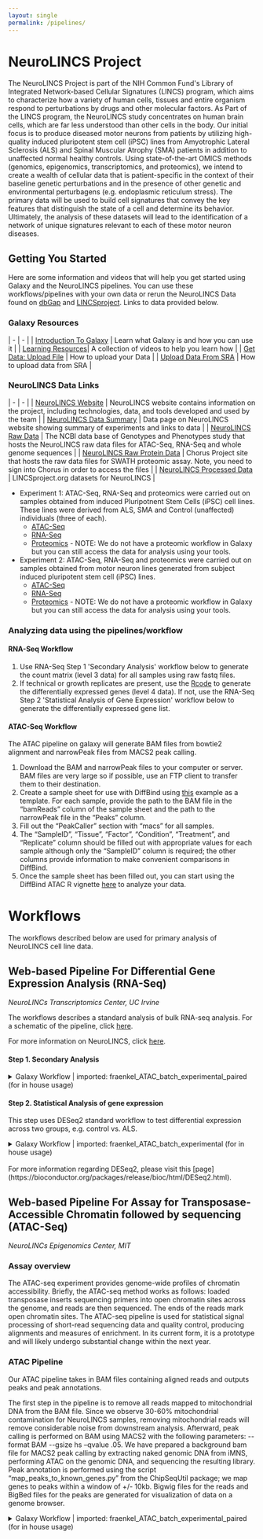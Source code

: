```yaml
---
layout: single
permalink: /pipelines/
---
```


# NeuroLINCS Project  

The NeuroLINCS Project is part of the NIH Common Fund's Library of Integrated Network-based Cellular Signatures (LINCS) program, which aims to characterize how a variety of human cells, tissues and entire organism respond to perturbations by drugs and other molecular factors.
As Part of the LINCS program, the NeuroLINCS study concentrates on human brain cells, which are far less understood than other cells in the body. Our initial focus is to produce diseased motor neurons from patients by utilizing high-quality induced pluripotent stem cell (iPSC) lines from Amyotrophic Lateral Sclerosis (ALS) and Spinal Muscular Atrophy (SMA) patients in addition to unaffected normal healthy controls. Using state-of-the-art OMICS methods (genomics, epigenomics, transcriptomics, and proteomics), we intend to create a wealth of cellular data that is patient-specific in the context of their baseline genetic perturbations and in the presence of other genetic and environmental perturbagens (e.g. endoplasmic reticulum stress). The primary data will be used to build cell signatures that convey the key features that distinguish the state of a cell and determine its behavior. Ultimately, the analysis of these datasets will lead to the identification of a network of unique signatures relevant to each of these motor neuron diseases. 

## Getting You Started

Here are some information and videos that will help you get started using Galaxy and the NeuroLINCS pipelines. You can use these workflows/pipelines with your own data or rerun the NeuroLINCS Data found on [dbGap](https://www.ncbi.nlm.nih.gov/gap/) and [LINCSproject](http://www.lincsproject.org). Links to data provided below.

### Galaxy Resources

| - | - | 
| [Introduction To Galaxy](https://vimeo.com/131811884) | Learn what Galaxy is and how you can use it | 
| [Learning Resources](https://vimeo.com/channels/usegalaxy/75940376)| A collection of videos to help you learn how |
| [Get Data: Upload File](https://vimeo.com/75938324) | How to upload your Data | 
| [Upload Data From SRA](https://galaxyproject.org/tutorials/upload/) | How to upload data from SRA | 

### NeuroLINCS Data Links

| - | - | 
| [NeuroLINCS Website](http://neurolincs.org/) | NeuroLINCS website contains information on the project, including technologies, data, and tools developed and used by the team | 
| [NeuroLINCS Data Summary](http://neurolincs.org/data/) | Data page on NeuroLINCS website showing summary of experiments and links to data | 
| [NeuroLINCS Raw Data](https://www.ncbi.nlm.nih.gov/projects/gap/cgi-bin/study.cgi?study_id=phs001231.v2.p1) | The NCBI data base of Genotypes and Phenotypes study that hosts the NeuroLINCS raw data files for ATAC-Seq, RNA-Seq and whole genome sequences | 
| [NeuroLINCS Raw Protein Data](https://chorusproject.org/pages/authentication.html#/login) | Chorus Project site that hosts the raw data files for SWATH proteomic assay. Note, you need to sign into Chorus in order to access the files | 
| [NeuroLINCS Processed Data](http://www.lincsproject.org/) | LINCSproject.org datasets for NeuroLINCS |    

* Experiment 1:   ATAC-Seq, RNA-Seq and proteomics were carried out on samples obtained from induced Pluripotnent Stem Cells (iPSC) cell lines. These lines were derived from ALS, SMA and Control (unaffected) individuals (three of each). 
    * [ATAC-Seq](http://lincsportal.ccs.miami.edu/datasets-beta/#/view/LDS-1354) 
    * [RNA-Seq](http://lincsportal.ccs.miami.edu/datasets-beta/#/view/LDS-1356)
    * [Proteomics](http://lincsportal.ccs.miami.edu/datasets-beta/#/view/LDS-1423) - NOTE: We do not have a proteomic workflow in Galaxy but you can still access the data for analysis using your tools.
* Experiment 2:   ATAC-Seq, RNA-Seq and proteomics were carried out on samples obtained from motor neuron lines generated from subject induced pluripotent stem cell (iPSC) lines. 
    * [ATAC-Seq](http://lincsportal.ccs.miami.edu/datasets-beta/#/view/LDS-1400) 
    * [RNA-Seq](http://lincsportal.ccs.miami.edu/datasets-beta/#/view/LDS-1398)
    * [Proteomics](http://lincsportal.ccs.miami.edu/datasets-beta/#/view/LDS-1423) - NOTE: We do not have a proteomic workflow in Galaxy but you can still access the data for analysis using your tools.

### Analyzing data using the pipelines/workflow

#### RNA-Seq Workflow 

1. Use RNA-Seq Step 1 'Secondary Analysis' workflow below to generate the count matrix (level 3 data) for all samples using raw fastq files.
2. If technical or growth replicates are present, use the [Rcode](https://github.com/NeuroLINCS/Rscripts) to generate the differentially expressed genes (level 4 data). If not, use the RNA-Seq Step 2 'Statistical Analysis of Gene Expression' workflow below to generate the differentially expressed gene list. 

#### ATAC-Seq Workflow

The ATAC pipeline on galaxy will generate BAM files from bowtie2 alignment and narrowPeak files from MACS2 peak calling.

1. Download the BAM and narrowPeak files to your computer or server. BAM files are very large so if possible, use an FTP client to transfer them to their destination.
2. Create a sample sheet for use with DiffBind using [this](https://github.com/NeuroLINCS/Rscripts/blob/master/sample_sheet_diffbind_example.csv) example as a template. For each sample, provide the path to the BAM file in the “bamReads” column of the sample sheet and the path to the narrowPeak file in the “Peaks” column.
3. Fill out the “PeakCaller” section with “macs” for all samples.
4. The “SampleID”, “Tissue”, “Factor”, “Condition”, “Treatment”, and “Replicate” column should be filled out with appropriate values for each sample although only the “SampleID” column is required; the other columns provide information to make convenient comparisons in DiffBind.
5. Once the sample sheet has been filled out, you can start using the DiffBind ATAC R vignette [here](https://github.com/NeuroLINCS/Rscripts) to analyze your data.

# Workflows

The workflows described below are used for primary analysis of NeuroLINCS cell line data.

## Web-based Pipeline For Differential Gene Expression Analysis (RNA-Seq)
*NeuroLINCs Transcriptomics Center, UC Irvine*

The workflows describes a standard analysis of bulk RNA-seq analysis. For a schematic of the pipeline, click [here](http://neurolincs.org/pdf/LINCS-RNAseq-Data-Pipeline.pdf). 

For more information on NeuroLINCS, click [here](http://neurolincs.org/). 

#### Step 1. Secondary Analysis

<details>
<summary>Galaxy Workflow | imported: fraenkel_ATAC_batch_experimental_paired (for in house usage)</summary>
<br>
<h2>Step 1: Input dataset collection</h2>
<b>input</b>
<br>
<i>select at runtime</i>
<br> 
<h2>Step 2: Input dataset</h2>
<b>encode blacklist regions</b>
<br>
<i>select at runtime</i>
<br> 
<h2>Step 3: Trimmomatic</h2>
<b>Single-end or paired-end reads?</b>
<br>
Paired-end (as collection)
<br>
<b>Select FASTQ dataset collection with R1/R2 pair</b>
<br>
Output dataset 'output' from step 1
<br>
<b>Perform initial ILLUMINACLIP step?</b>
<br>
False
<br>
<b>Trimmomatic Operations</b> 
<br>
<b>Trimmomatic Operation 1</b>
<b>&emsp;Select Trimmomatic operation to perform</b>
<br> 
&emsp;Cut bases off the start of a read, if below a threshold quality (LEADING)
<br> 
<b>&emsp;Minimum quality required to keep a base</b>
<br> 
&emsp;15
<br> 
<b>&emsp;Trimmomatic Operation 2</b>
<br> 
<b>&emsp;Select Trimmomatic operation to perform</b>
<br> 
&emsp;Cut bases off the end of a read, if below a threshold quality (TRAILING)
<br> 
<b>&emsp;Minimum quality required to keep a base</b>
<br> 
&emsp;15
<br>
<br>
<h2>Step 4: FastQC</h2>
<b>Short read data from your current history</b>
<br>
Output dataset 'fastq_out_paired' from step 3
<br>
<b>Contaminant list</b>
<br>
<i>select at runtime</i>
<br>
<b>Submodule and Limit specifing file</b>
<br>
<i>select at runtime</i>
<br>
<br>
<h2>Step 5: Bowtie2</h2>
<b>Is this single or paired library</b>
<br>
Paired-end Dataset Collection
<br>
<b>FASTQ Paired Dataset</b>
<br>
Output dataset 'fastq_out_paired' from step 3
<br>
<b>Write unaligned reads (in fastq format) to separate file(s)</b>
<br>
False
<br>
<b>Write aligned reads (in fastq format) to separate file(s)</b>
<br>
False
<br>
<b>Do you want to set paired-end options?</b>
<br>
No
<br>
<b>Will you select a reference genome from your history or use a built-in index?</b>
<br>
Use a built-in genome index
<br>
<b>Select reference genome</b>
<br>
hg19
<br>
<b>Set read groups information?</b>
<br>
Do not set
<br>
<b>Select analysis mode</b>
<br>
1: Default setting only
<br>
<b>Do you want to use presets?</b>
<br>
No, just use defaults
<br>
<b>Save the bowtie2 mapping statistics to the history</b>
<br>
True
<br>
<br>
<h2>Step 6: BAM filter</h2>
<b>Select BAM dataset</b>
<br>
Output dataset 'output' from step 5
<br>
<b>Remove reads that are smaller than</b>
<br>
Not available.
<br>
<b>Remove reads that are larger than</b>
<br>
Not available.
<br>
<b>Keep only mapped reads</b>
<br>
True
<br>
<b>Keep only unmapped reads</b>
<br>
False
<br>
<b>Keep only properly paired reads</b>
<br>
True
<br>
<b>Discard properly paired reads</b>
<br>
False
<br>
<b>Remove reads that match the mask</b>
<br>
Empty.
<br>
<b>Remove reads that have the same sequence</b>
<br>
-1
<br>
<b>Remove reads that start at the same position</b>
<br>
False
<br>
<b>Remove reads with that many mismatches</b>
<br>
Not available.
<br>
<b>Remove secondary alignment reads</b>
<br>
True
<br>
<b>Remove reads that do not pass the quality control</b>
<br>
False
<br>
<b>Remove reads that are marked as PCR dupicates</b>
<br>
False
<br>
<b>Remove reads that are in any of the regions</b>
<br>
<i>select at runtime</i>
<br>
<b>Remove reads that are NOT any of the regions</b>
<br>
<i>select at runtime</i>
<br>
<b>Strand information from BED file is ignored</b>
<br>
False
<br>
<b>Exclude reads NOT mapped to a reference</b>
<br>
Empty.
<br>
<b>Exclude reads mapped to a particular reference</b>
<br>
chrM
<br>
<b>Filter by maximum mismatch ratio</b>
<br>
Not available.
<br>
<br>
<h2>Step 7: Sort</h2>
<b>BAM File</b>
<br>
Output dataset 'outfile' from step 6
<br>
<b>Sort by</b>
<br>
Chromosomal coordinates
<br>
<br>
<h2>Step 8: MarkDuplicates</h2>
<b>Select SAM/BAM dataset or dataset collection</b>
<br> 
Output dataset 'output1' from step 7
<br> 
<b>Comments</b> 
<br> 
<b>If true do not write duplicates to the output file instead of writing them with appropriate flags set</b>
<br>
True
<br>
<b>Assume the input file is already sorted</b> 
<br>
True
<br>
<b>The scoring strategy for choosing the non-duplicate among candidates</b>
<br>
SUM_OF_BASE_QUALITIES
<br> 
<b>Regular expression that can be used in unusual situations to parse non-standard read names in the incoming SAM/BAM dataset</b> 
<br>
[a-zA-Z0-9]+:[0-9]:([0-9]+):([0-9]+):([0-9]+).*.
<br> 
<b>The maximum offset between two duplicte clusters in order to consider them optical duplicates</b>
<br>
100
<br> 
<b>Barcode Tag</b> 
<br> 
Empty.
<br>
<b>Select validation stringency</b> 
<br> 
Lenient
<br> 
<br> 
<h2>Step 9: bamCoverage</h2> 
<b>BAM/CRAM file</b> 
<br> 
Output dataset 'outFile' from step 8
<br> 
<b>Bin size in bases</b> 
<br> 
50 
<br> 
<b>Scaling/Normalization method</b> 
<br> 
Normalize to reads per kilobase per million (RPKM)
<br> 
<b>Coverage file format</b> 
<br> 
bigwig
<br> 
<b>Region of the genome to limit the operation to</b> 
<br> 
Empty.
<br> 
<b>Show advanced options</b> 
<br> 
no
<br> 
<br> 
<h2>Step 10: MACS2 callpeak</h2> 
<b>Are you pooling Treatment Files?</b> 
<br> 
No
<br> 
<b>ChIP-Seq Treatment File</b> 
<br> 
<i>select at runtime</i> 
<br> 
<b>Do you have a Control File?</b> 
<br> 
No
<br> 
<b>Format of Input Files</b> 
<br> 
BAM 
<br> 
<b>Effective genome size</b> 
<br> 
H. sapiens (2.7e9)
<br> 
<b>Build Model</b> 
<br> 
Build the shifting model
<br> 
<b>Set lower mfold bound</b> 
<br> 
5
<br> 
<b>Set upper mfold bound</b> 
<br> 
50
<br> 
<b>Band width for picking regions to compute fragment size</b> 
<br> 
300
<br> 
<b>Peak detection based on</b> 
<br> 
q-value
<br> 
<b>Minimum FDR (q-value) cutoff for peak detection</b> 
<br> 
0.05
<br> 
<b>Additional Outputs</b> 
<br> 
Peaks as tabular file (compatible wih MultiQC)
<br> 
<b>Advanced Options:</b>
<br>
<b>&emsp;When set, scale the small sample up to the bigger sample</b>
<br>
&emsp;False
<br>
<b>&emsp;Use fixed background lambda as local lambda for every peak region</b>
<br>
&emsp;False
<br>
<b>&emsp;Save signal per million reads for fragment pileup profiles</b> 
<br>
&emsp;False
<br>
<b>&emsp;When set, use a custom scaling ratio of ChIP/control (e.g. calculated using NCIS) for linear scaling</b>
<br>
&emsp;1.0
<br>
<b>&emsp;The small nearby region in basepairs to calculate dynamic lambda</b>
<br>
&emsp;1000
<br>
<b>&emsp;The large nearby region in basepairs to calculate dynamic lambda</b>
<br>
&emsp;10000
<br>
<b>&emsp;Composite broad regions</b>
<br>
&emsp;No broad regions
<br>
<b>&emsp;Use a more sophisticated signal processing approach to find subpeak summits in each enriched peak region</b>
<br>
&emsp;False
<br>
<b>&emsp;How many duplicate tags at the exact same location are allowed?</b>
<br>
&emsp;1
<br>
<br>
<h2>Step 11: multiBigwigSummary</h2>
<b>Sample order matters</b>
<br>
No
<br>
<b>Bigwig files</b>
<br>
Output dataset 'outFileName' from step 9
<br>
<b>Choose computation mode</b>
<br>
Bins
<br>
<b>Bin size in bp</b>
<br>
10000
<br>
<b>Distance between bins</b>
<br>
0
<br>
<b>Region of the genome to limit the operation to</b>
<br>
Empty.
<br>
<b>Save raw counts (scores) to file</b>
<br>
True
<br>
<b>Show advanced options</b>
<br>
no
<br>
<br>
<h2>Step 12: Intersect intervals</h2>
<b>File A to intersect with B</b>
<br>
Output dataset 'output_narrowpeaks' from step 10
<br>
<b>Combined or separate output files</b>
<br>
One output file per 'input B' file
<br>
<b>File(s) B to intersect with A</b>
<br>
<i>select at runtime</i>
<br>
<b>Calculation based on strandedness?</b>
<br>
Overlaps on either strand
<br>
<b>What should be written to the output file?</b>
<br>
Write the original entry in A for each overlap (-wa)
<br>
<b>Treat split/spliced BAM or BED12 entries as distinct BED intervals when computing coverage.</b>
<br>
False
<br>
<b>Minimum overlap required as a fraction of the BAM alignment</b>
<br>
Empty.
<br>
<b>Require that the fraction of overlap be reciprocal for A and B</b>
<br>
False
<br>
<b>Report only those alignments that **do not** overlap with file(s) B</b>
<br>
True
<br>
<b>Write the original A entry _once_ if _any_ overlaps found in B.</b>
<br>
False
<br>
<b>For each entry in A, report the number of overlaps with B.</b>
<br>
False
<br>
<b>Print the header from the A file prior to results</b>
<br>
False
<br>
<br>
<h2>Step 13: plotPCA</h2> 
<b>Matrix file from the multiBamSummary or multiBigwigSummary tools</b>
<br> 
Output dataset 'outFile' from step 11
<br> 
<b>Image file format</b> 
<br> 
pdf
<br> 
<b>Title of the plot</b> 
<br> 
Empty. 
<br> 
<b>Save the matrix of PCA and eigenvalues underlying the plot.</b> 
<br> 
False 
<br> 
<b>Show advanced options</b> 
<br> 
no
<br> 
<h2>Step 14: plotCorrelation</h2> 
<b>Matrix file from the multiBamSummary tool</b> 
<br> 
Output dataset 'outFile' from step 11
<br> 
<b>Correlation method</b> 
<br> 
Spearman 
<br> 
<b>Plotting type</b> 
<br> 
Heatmap
<br> 
<b>Minimum value for the heatmap intensities</b> 
<br> 
Empty. 
<br> 
<b>Maximum value for the heatmap intensities</b> 
<br> 
Empty. 
<br> 
<b>Color map to use for the heatmap</b> 
<br> 
RdYlBu
<br> 
<b>Title of the plot</b> 
<br> 
Empty. 
<br> 
<b>Plot the correlation value</b> 
<br> 
True
<br> 
<b>Plot height</b> 
<br> 
9.5 
<br> 
<b>Plot width</b> 
<br> 
11.0 
<br> 
<b>Skip zeroes</b> 
<br> 
False 
<br> 
<b>Image file format</b> 
<br> 
pdf
<br> 
<b>Remove regions with very large counts</b> 
<br> 
True
<br> 
<b>Save the matrix of values underlying the heatmap</b> 
<br> 
False 
<br> 
<br> 
<h2>Step 15: BED-to-bigBed</h2> 
<b>Convert</b> 
<br> 
Output dataset 'output' from step 12
<br> 
<b>Converter settings to use</b> 
<br> 
Full parameter list
<br> 
<b>Items to bundle in r-tree</b> 
<br> 
256
<br> 
<b>Data points bundled at lowest level</b> 
<br> 
512
<br> 
<b>Do not use compression</b> 
<br> 
False 
<br> 
<br> 
<h2>Step 16: computeMatrix</h2> 
<b>Select regions</b> 
<br>
<b>&emsp;Select regions 1</b> 
<br>
<b>&emsp;Regions to plot</b> 
<br>
&emsp;Output dataset 'output' from step 12
<br> 
<b>Sample order matters</b> 
<br> 
Yes 
<br> 
<b>Score files</b> 
<br>
<b>&emsp;Score files 1</b> 
<br>
<b>&emsp;Score file</b> 
<br>
&emsp;Output dataset 'outFileName' from step 9
<br> 
<b>computeMatrix has two main output options</b> 
<br> 
reference-point
<br> 
<b>The reference point for the plotting</b> 
<br> 
center of region
<br> 
<b>Discard any values after the region end</b> 
<br> 
False 
<br>
<b>Distance upstream of the start site of the regions defined in the region file</b> 
<br> 
1000 
<br> 
<b>Distance downstream of the end site of the given regions</b> 
<br> 
1000 
<br> 
<b>Show advanced output settings</b> 
<br> 
no 
<br> 
<b>Show advanced options</b> 
<br> 
yes
<br> 
<b>Length, in bases, of non-overlapping bins used for averaging the score over the regions length</b> 
<br> 
50 
<br> 
<b>Sort regions</b> 
<br> 
maintain the same ordering as the input files
<br> 
<b>Method used for sorting</b> 
<br> 
mean 
<br> 
<b>Define the type of statistic that should be displayed.</b> 
<br> 
mean 
<br> 
<b>Convert missing values to 0?</b> 
<br> 
False 
<br> 
<b>Skip zeros</b> 
<br> 
False 
<br> 
<b>Minimum threshold</b> 
<br> 
Not available.
<br> 
<b>Maximum threshold</b> 
<br> 
Not available.
<br> 
<b>Scaling factor</b> 
<br> 
Not available.
<br> 
<b>Labels for the samples (each bigwig)</b> 
<br> 
Empty. 
<br> 
<b>Use a metagene model</b> 
<br> 
False 
<br> 
<b>trascript designator</b> 
<br> 
transcript
<br> 
<b>exon designator</b> 
<br> 
exon
<br> 
<b>transcriptID key designator</b> 
<br> 
transcript_id
<br> 
<b>Blacklisted regions in BED/GTF format</b> 
<br> 
<i>select at runtime</i> 
<br> 
<br> 
<h2>Step 17: plotHeatmap</h2> 
<b>Matrix file from the computeMatrix tool</b> 
<br> 
Output dataset 'outFileName' from step 16
<br> 
<b>Show advanced output settings</b> 
<br> 
no 
<br> 
<b>Show advanced options</b> 
<br> 
no 
</details>

#### Step 2. Statistical Analysis of gene expression

This step uses DESeq2 standard workflow to test differential expression across two groups, e.g. control vs. ALS.

<details>
<summary>Galaxy Workflow | imported: fraenkel_ATAC_batch_experimental (for in house usage)</summary>
<br>
<h2>Step 1: Input dataset collection</h2>
<b>Input FASTQs</b>
<br> 
<i>select at runtime</i>
<br>
<br>
<h2>Step 2: Input dataset</h2>
<b>Naked DNA File</b>
<br> 
<i>select at runtime</i> 
<br>
<br> 
<h2>Step 3: Input dataset</h2> 
<b>encode blacklist regions</b>
<br>
<i>select at runtime</i>
<br>
<br> 
<h2>Step 4: Trimmomatic</h2>
<b>Single-end or paired-end reads?</b>
<br>
Single-end
<br>
<b>Input FASTQ file</b>
<br>
Output dataset 'output' from step 1
<br>
<b>Perform initial ILLUMINACLIP step?</b> 
<br>
False
<br>
<b>Trimmomatic Operations</b>
<br>
<b>&emsp;Trimmomatic Operation 1</b>
<br>
<b>&emsp;Select Trimmomatic operation to perform</b>
<br>
&emsp;Cut bases off the start of a read, if below a threshold quality (LEADING)
<br>
<b>&emsp;Minimum quality required to keep a base</b>
<br>
&emsp;15
<br>
<b>&emsp;Trimmomatic Operation 2</b>
<br>
<b>&emsp;Select Trimmomatic operation to perform</b>
<br>
&emsp;Cut bases off the end of a read, if below a threshold quality (TRAILING)
<br>
&emsp;<b>Minimum quality required to keep a base</b>
<br>
&emsp;15
<br>
<br>
<h2>Step 5: Bowtie2</h2> 
<b>Is this single or paired library</b> 
<br> 
Single-end 
<br> 
<b>FASTA/Q file</b> 
<br> 
Output dataset 'fastq_out' from step 4
<br> 
<b>Write unaligned reads (in fastq format) to separate file(s)</b> 
<br> 
False 
<br> 
<b>Write aligned reads (in fastq format) to separate file(s)</b> 
<br> 
False 
<br> 
<b>Will you select a reference genome from your history or use a built-in index?</b> 
<br> 
Use a built-in genome index
<br> 
<b>Select reference genome</b> 
<br> 
hg19
<br> 
<b>Set read groups information?</b> 
<br> 
Do not set 
<br> 
<b>Select analysis mode</b> 
<br> 
1: Default setting only
<br> 
<b>Do you want to use presets?</b> 
<br> 
No, just use defaults
<br> 
<b>Save the bowtie2 mapping statistics to the history</b> 
<br> 
True 
<br> 
<br> 
<h2>Step 6: BAM filter</h2> 
<b>Select BAM dataset</b> 
<br> 
Output dataset 'output' from step 5
<br> 
<b>Remove reads that are smaller than</b> 
<br> 
Not available.
<br> 
<b>Remove reads that are larger than</b> 
<br> 
Not available.
<br> 
<b>Keep only mapped reads</b> 
<br> 
True 
<br> 
<b>Keep only unmapped reads</b> 
<br> 
False 
<br> 
<b>Keep only properly paired reads</b> 
<br> 
False 
<br> 
<b>Discard properly paired reads</b> 
<br> 
False 
<br> 
<b>Remove reads that match the mask</b> 
<br> 
Empty. 
<br> 
<b>Remove reads that have the same sequence</b> 
<br>  
-1 
<br> 
<b>Remove reads that start at the same position</b> 
<br> 
False 
<br> 
<b>Remove reads with that many mismatches</b> 
<br> 
Not available. 
<br> 
<b>Remove secondary alignment reads</b> 
<br> 
True 
<br> 
<b>Remove reads that do not pass the quality control</b> 
<br> 
False 
<br> 
<b>Remove reads that are marked as PCR dupicates</b> 
<br> 
False 
<br> 
<b>Remove reads that are in any of the regions</b> 
<br> 
<i>select at runtime</i> 
<br> 
<b>Remove reads that are NOT any of the regions</b> 
<br> 
<i>select at runtime</i> 
<br> 
<b>Strand information from BED file is ignored</b> 
<br> 
False 
<br> 
<b>Exclude reads NOT mapped to a reference</b> 
<br> 
Empty. 
<br> 
<b>Exclude reads mapped to a particular reference</b> 
<br> 
chrM
<br> 
<b>Filter by maximum mismatch ratio</b> 
<br> 
Not available.
<br> 
<br> 
<h2>Step 7: Sort</h2> 
<b>BAM File</b> 
<br> 
Output dataset 'outfile' from step 6
<br> 
<b>Sort by</b> 
<br> 
Chromosomal coordinates
<br> 
<br> 
<h2>Step 8: MarkDuplicates</h2> 
<b>Select SAM/BAM dataset or dataset collection</b> 
<br> 
Output dataset 'output1' from step 7
<br> 
<b>Comments</b> 
<br> 
<b>If true do not write duplicates to the output file instead of writing them with appropriate flags set</b> 
<br> 
True 
<br> 
<b>Assume the input file is already sorted</b> 
<br> 
True 
<br> 
<b>The scoring strategy for choosing the non-duplicate among candidates</b> 
<br> 
SUM_OF_BASE_QUALITIES
<br> 
<b>Regular expression that can be used in unusual situations to parse non-standard read names in the incoming SAM/BAM dataset</b> 
<br> 
[a-zA-Z0-9]+:[0-9]:([0-9]+):([0-9]+):([0-9]+).*.
<br> 
<b>The maximum offset between two duplicte clusters in order to consider them optical duplicates</b> 
<br> 
100 
<br> 
<b>Barcode Tag</b> 
<br> 
Empty. 
<br> 
<b>Select validation stringency</b> 
<br> 
Lenient
<br> 
<br> 
<h2>Step 9: bamCoverage</h2> 
<b>BAM/CRAM file</b> 
<br> 
Output dataset 'outFile' from step 8
<br> 
<b>Bin size in bases</b> 
<br> 
50 
<br> 
<b>Scaling/Normalization method</b> 
<br> 
Normalize to reads per kilobase per million (RPKM)
<br> 
<b>Coverage file format</b> 
<br> 
bigwig
<br> 
<b>Region of the genome to limit the operation to</b> 
<br> 
Empty.
<br> 
<b>Show advanced options</b> 
<br> 
no 
<br> 
<br> 
<h2>Step 10: MACS2 callpeak</h2> 
<b>Are you pooling Treatment Files?</b> 
<br> 
No 
<br> 
<b>ChIP-Seq Treatment File</b> 
<br> 
<i>select at runtime</i> 
<br> 
<b>Do you have a Control File?</b> 
<br> 
No 
<br> 
<b>Format of Input Files</b> 
<br> 
Single-end BAM
<br> 
<b>Effective genome size</b> 
<br> 
H. sapiens (2.7e9)
<br> 
<b>Build Model</b> 
<br> 
Do not build the shifting model (--nomodel)
<br> 
<b>Set extension size</b> 
<br> 
200 
<br> 
<b>Set shift size</b> 
<br> 
-100 
<br> 
<b>Peak detection based on</b> 
<br> 
q-value
<br> 
<b>Minimum FDR (q-value) cutoff for peak detection</b> 
<br> 
0.01
<br> 
<b>Additional Outputs</b> 
<br> 
Peaks as tabular file (compatible wih MultiQC) Peak summits Scores in bedGraph files (--bdg) Summary page (html) Plot in PDF (only available if a model is created and if BAMPE is not used)
<br> 
<b>Advanced Options:</b> 
<br> 
<b>&emsp;When set, scale the small sample up to the bigger sample</b> 
<br>
&emsp;False 
<br>
<b>&emsp;Use fixed background lambda as local lambda for every peak region</b> 
<br>
&emsp;False 
<br>
<b>&emsp;Save signal per million reads for fragment pileup profiles</b> 
<br>
&emsp;False 
<br>
<b>&emsp;When set, use a custom scaling ratio of ChIP/control (e.g. calculated using NCIS) for linear scaling</b> 
<br>
&emsp;1.0 
<br>
<b>&emsp;The small nearby region in basepairs to calculate dynamic lambda</b> 
<br>
&emsp;1000 
<br>
<b>&emsp;The large nearby region in basepairs to calculate dynamic lambda</b> 
<br>
&emsp;10000 
<br>
<b>&emsp;Composite broad regions</b> 
<br>
&emsp;No broad regions
<br>
<b>&emsp;Use a more sophisticated signal processing approach to find subpeak summits in each enriched peak region</b> 
<br>
&emsp;True 
<br>
<b>&emsp;How many duplicate tags at the exact same location are allowed?</b> 
<br>
&emsp;1
<br> 
<br> 
<h2>Step 11: multiBigwigSummary</h2> 
<b>Sample order matters</b> 
<br> 
No 
<br> 
<b>Bigwig files</b> 
<br> 
Output dataset 'outFileName' from step 9
<br> 
<b>Choose computation mode</b> 
<br> 
Bins
<br> 
<b>Bin size in bp</b> 
<br> 
10000
<br> 
<b>Distance between bins</b> 
<br> 
0 
<br> 
<b>Region of the genome to limit the operation to</b> 
<br> 
Empty. 
<br> 
<b>Save raw counts (scores) to file</b> 
<br> 
True 
<br> 
<b>Show advanced options</b> 
<br> 
no 
<br> 
<br> 
<h2>Step 12: Intersect intervals</h2> 
<b>File A to intersect with B</b> 
<br> 
Output dataset 'output_narrowpeaks' from step 10
<br> 
<b>Combined or separate output files</b> 
<br> 
One output file per 'input B' file
<br> 
<b>File(s) B to intersect with A</b> 
<br> 
<i>select at runtime</i> 
<br> 
<b>Calculation based on strandedness?</b> 
<br> 
Overlaps on either strand
<br> 
<b>What should be written to the output file?</b> 
<br> 
Write the original entry in A for each overlap (-wa)
<br> 
<b>Treat split/spliced BAM or BED12 entries as distinct BED intervals when computing coverage.</b> 
<br> 
False 
<br> 
<b>Minimum overlap required as a fraction of the BAM alignment</b> 
<br> 
Empty. 
<br> 
<b>Require that the fraction of overlap be reciprocal for A and B</b> 
<br> 
False 
<br> 
<b>Report only those alignments that **do not** overlap with file(s) B</b> 
<br> 
True 
<br> 
<b>Write the original A entry _once_ if _any_ overlaps found in B.</b> 
<br> 
False 
<br> 
<b>For each entry in A, report the number of overlaps with B.</b> 
<br> 
False 
<br> 
<b>Print the header from the A file prior to results</b> 
<br> 
False 
<br> 
<br> 
<h2>Step 13: plotPCA</h2>
<b>Matrix file from the multiBamSummary or multiBigwigSummary tools</b> 
<br> 
Output dataset 'outFile' from step 11
<br> 
<b>Image file format</b> 
<br> 
pdf
<br> 
<b>Title of the plot</b> 
<br> 
Empty. 
<br> 
<b>Save the matrix of PCA and eigenvalues underlying the plot.</b> 
<br> 
False 
<br> 
<b>Show advanced options</b> 
<br> 
no 
<br> 
<br> 
<h2>Step 14: plotCorrelation</h2> 
<b>Matrix file from the multiBamSummary tool</b> 
<br> 
Output dataset 'outFile' from step 11
<br> 
<b>Correlation method</b> 
<br> 
Spearman
<br> 
<b>Plotting type</b> 
<br> 
Heatmap
<br> 
<b>Minimum value for the heatmap intensities</b> 
<br> 
Empty. 
<br> 
<b>Maximum value for the heatmap intensities</b> 
<br> 
Empty. 
<br> 
<b>Color map to use for the heatmap</b> 
<br> 
RdYlBu
<br> 
<b>Title of the plot</b> 
<br> 
Empty.
<br> 
<b>Plot the correlation value</b> 
<br> 
True 
<br> 
<b>Plot height</b> 
<br> 
9.5
<br> 
<b>Plot width</b> 
<br> 
11.0 
<br> 
<b>Skip zeros</b> 
<br> 
False 
<br> 
<b>Image file format</b> 
<br> 
pdf 
<br> 
<b>Remove regions with very large counts</b> 
<br> 
True 
<br> 
<b>Save the matrix of values underlying the heatmap</b> 
<br> 
False 
<br> 
<br> 
<h2>Step 15: BED-to-bigBed</h2> 
<b>Convert</b> 
<br> 
Output dataset 'output' from step 12
<br> 
<b>Converter settings to use</b> 
<br> 
Full parameter list
<br> 
<b>Items to bundle in r-tree</b> 
<br> 
256
<br> 
<b>Data points bundled at lowest level</b> 
<br> 
512
<br> 
<b>Do not use compression</b> 
<br> 
False 
<br> 
<br> 
<h2>Step 16: computeMatrix</h2> 
<b>Select regions</b> 
<br> 
<b>&emsp;Select regions 1</b>
<br>
<b>&emsp;Regions to plot</b> 
<br>
&emsp;Output dataset 'output' from step 12
<br> 
<b>Sample order matters</b> 
<br> 
Yes 
<br> 
<b>Score files</b> 
<br> 
<b>&emsp;Score files 1</b> 
<br>
<b>&emsp;Score file</b> 
<br>
&emsp;Output dataset 'outFileName' from step 9
<br> 
<b>computeMatrix has two main output options</b> 
<br> 
reference-point
<br> 
<b>The reference point for the plotting</b> 
<br> 
center of region
<br> 
<b>Discard any values after the region end</b> 
<br> 
False 
<br> 
<b>Distance upstream of the start site of the regions defined in the region file</b> 
<br> 
1000 
<br> 
<b>Distance downstream of the end site of the given regions</b> 
<br> 
1000 
<br> 
<b>Show advanced output settings</b> 
<br> 
no 
<br> 
<b>Show advanced options</b> 
<br> 
yes 
<br> 
<b>Length, in bases, of non-overlapping bins used for averaging the score over the regions length</b> 
<br> 
50 
<br> 
<b>Sort regions</b> 
<br> 
maintain the same ordering as the input files
<br> 
<b>Method used for sorting</b> 
<br> 
mean
<br> 
<b>Define the type of statistic that should be displayed.</b> 
<br> 
mean
<br> 
<b>Convert missing values to 0?</b> 
<br> 
False 
<br> 
<b>Skip zeros</b> 
<br> 
False 
<br> 
<b>Minimum threshold</b> 
<br> 
Not available.
<br> 
<b>Maximum threshold</b> 
<br> 
Not available.
<br> 
<b>Scaling factor</b> 
<br> 
Not available.
<br> 
<b>Labels for the samples (each bigwig)</b> 
<br> 
Empty. 
<br> 
<b>Use a metagene model</b> 
<br> 
False 
<br> 
<b>trascript designator</b> 
<br> 
transcript
<br> 
<b>exon designator</b> 
<br> 
exon
<br> 
<b>transcriptID key designator</b> 
<br> 
transcript_id
<br> 
<b>Blacklisted regions in BED/GTF format</b> 
<br> 
<i>select at runtime</i> 
<br> 
<br> 
<h2>Step 17: plotHeatmap</h2>
<b>Matrix file from the computeMatrix tool</b> 
<br> 
Output dataset 'outFileName' from step 16
<br> 
<b>Show advanced output settings</b> 
<br> 
no 
<br> 
<b>Show advanced options</b> 
<br> 
no 
</details>
<br>
For more information regarding DESeq2, please visit this [page](https://bioconductor.org/packages/release/bioc/html/DESeq2.html). 

## Web-based Pipeline For Assay for Transposase-Accessible Chromatin followed by sequencing (ATAC-Seq)
*NeuroLINCs Epigenomics Center, MIT*

### Assay overview

The ATAC-seq experiment provides genome-wide profiles of chromatin accessibility. Briefly, the ATAC-seq method works as follows: loaded transposase inserts sequencing primers into open chromatin sites across the genome, and reads are then sequenced. The ends of the reads mark open chromatin sites. The ATAC-seq pipeline is used for statistical signal processing of short-read sequencing data and quality control, producing alignments and measures of enrichment. In its current form, it is a prototype and will likely undergo substantial change within the next year. 

### ATAC Pipeline

Our ATAC pipeline takes in BAM files containing aligned reads and outputs peaks and peak annotations.

The first step in the pipeline is to remove all reads mapped to mitochondrial DNA from the BAM file. Since we observe 30-60% mitochondrial contamination for NeuroLINCS samples, removing mitochondrial reads will remove considerable noise from downstream analysis. Afterward, peak calling is performed on BAM using MACS2 with the following parameters: --format BAM --gsize hs –qvalue .05. We have prepared a background bam file for MACS2 peak calling by extracting naked genomic DNA from iMNS, performing ATAC on the genomic DNA, and sequencing the resulting library. Peak annotation is performed using the script “map_peaks_to_known_genes.py” from the ChipSeqUtil package; we map genes to peaks within a window of +/- 10kb.  Bigwig files for the reads and BigBed files for the peaks are generated for visualization of data on a genome browser.

<details>
<summary>Galaxy Workflow | imported: fraenkel_ATAC_batch_experimental_paired (for in house usage)</summary>
<br>
<h2>Step 1: Input dataset collection</h2>
<b>input</b>
<br>
<i>select at runtime</i>
<br> 
<h2>Step 2: Input dataset</h2>
<b>encode blacklist regions</b>
<br>
<i>select at runtime</i>
<br> 
<h2>Step 3: Trimmomatic</h2>
<b>Single-end or paired-end reads?</b>
<br>
Paired-end (as collection)
<br>
<b>Select FASTQ dataset collection with R1/R2 pair</b>
<br>
Output dataset 'output' from step 1
<br>
<b>Perform initial ILLUMINACLIP step?</b>
<br>
False
<br>
<b>Trimmomatic Operations</b> 
<br>
<b>Trimmomatic Operation 1</b>
<b>&emsp;Select Trimmomatic operation to perform</b>
<br> 
&emsp;Cut bases off the start of a read, if below a threshold quality (LEADING)
<br> 
<b>&emsp;Minimum quality required to keep a base</b>
<br> 
&emsp;15
<br> 
<b>&emsp;Trimmomatic Operation 2</b>
<br> 
<b>&emsp;Select Trimmomatic operation to perform</b>
<br> 
&emsp;Cut bases off the end of a read, if below a threshold quality (TRAILING)
<br> 
<b>&emsp;Minimum quality required to keep a base</b>
<br> 
&emsp;15
<br>
<br>
<h2>Step 4: FastQC</h2>
<b>Short read data from your current history</b>
<br>
Output dataset 'fastq_out_paired' from step 3
<br>
<b>Contaminant list</b>
<br>
<i>select at runtime</i>
<br>
<b>Submodule and Limit specifing file</b>
<br>
<i>select at runtime</i>
<br>
<br>
<h2>Step 5: Bowtie2</h2>
<b>Is this single or paired library</b>
<br>
Paired-end Dataset Collection
<br>
<b>FASTQ Paired Dataset</b>
<br>
Output dataset 'fastq_out_paired' from step 3
<br>
<b>Write unaligned reads (in fastq format) to separate file(s)</b>
<br>
False
<br>
<b>Write aligned reads (in fastq format) to separate file(s)</b>
<br>
False
<br>
<b>Do you want to set paired-end options?</b>
<br>
No
<br>
<b>Will you select a reference genome from your history or use a built-in index?</b>
<br>
Use a built-in genome index
<br>
<b>Select reference genome</b>
<br>
hg19
<br>
<b>Set read groups information?</b>
<br>
Do not set
<br>
<b>Select analysis mode</b>
<br>
1: Default setting only
<br>
<b>Do you want to use presets?</b>
<br>
No, just use defaults
<br>
<b>Save the bowtie2 mapping statistics to the history</b>
<br>
True
<br>
<br>
<h2>Step 6: BAM filter</h2>
<b>Select BAM dataset</b>
<br>
Output dataset 'output' from step 5
<br>
<b>Remove reads that are smaller than</b>
<br>
Not available.
<br>
<b>Remove reads that are larger than</b>
<br>
Not available.
<br>
<b>Keep only mapped reads</b>
<br>
True
<br>
<b>Keep only unmapped reads</b>
<br>
False
<br>
<b>Keep only properly paired reads</b>
<br>
True
<br>
<b>Discard properly paired reads</b>
<br>
False
<br>
<b>Remove reads that match the mask</b>
<br>
Empty.
<br>
<b>Remove reads that have the same sequence</b>
<br>
-1
<br>
<b>Remove reads that start at the same position</b>
<br>
False
<br>
<b>Remove reads with that many mismatches</b>
<br>
Not available.
<br>
<b>Remove secondary alignment reads</b>
<br>
True
<br>
<b>Remove reads that do not pass the quality control</b>
<br>
False
<br>
<b>Remove reads that are marked as PCR dupicates</b>
<br>
False
<br>
<b>Remove reads that are in any of the regions</b>
<br>
<i>select at runtime</i>
<br>
<b>Remove reads that are NOT any of the regions</b>
<br>
<i>select at runtime</i>
<br>
<b>Strand information from BED file is ignored</b>
<br>
False
<br>
<b>Exclude reads NOT mapped to a reference</b>
<br>
Empty.
<br>
<b>Exclude reads mapped to a particular reference</b>
<br>
chrM
<br>
<b>Filter by maximum mismatch ratio</b>
<br>
Not available.
<br>
<br>
<h2>Step 7: Sort</h2>
<b>BAM File</b>
<br>
Output dataset 'outfile' from step 6
<br>
<b>Sort by</b>
<br>
Chromosomal coordinates
<br>
<br>
<h2>Step 8: MarkDuplicates</h2>
<b>Select SAM/BAM dataset or dataset collection</b>
<br> 
Output dataset 'output1' from step 7
<br> 
<b>Comments</b> 
<br> 
<b>If true do not write duplicates to the output file instead of writing them with appropriate flags set</b>
<br>
True
<br>
<b>Assume the input file is already sorted</b> 
<br>
True
<br>
<b>The scoring strategy for choosing the non-duplicate among candidates</b>
<br>
SUM_OF_BASE_QUALITIES
<br> 
<b>Regular expression that can be used in unusual situations to parse non-standard read names in the incoming SAM/BAM dataset</b> 
<br>
[a-zA-Z0-9]+:[0-9]:([0-9]+):([0-9]+):([0-9]+).*.
<br> 
<b>The maximum offset between two duplicte clusters in order to consider them optical duplicates</b>
<br>
100
<br> 
<b>Barcode Tag</b> 
<br> 
Empty.
<br>
<b>Select validation stringency</b> 
<br> 
Lenient
<br> 
<br> 
<h2>Step 9: bamCoverage</h2> 
<b>BAM/CRAM file</b> 
<br> 
Output dataset 'outFile' from step 8
<br> 
<b>Bin size in bases</b> 
<br> 
50 
<br> 
<b>Scaling/Normalization method</b> 
<br> 
Normalize to reads per kilobase per million (RPKM)
<br> 
<b>Coverage file format</b> 
<br> 
bigwig
<br> 
<b>Region of the genome to limit the operation to</b> 
<br> 
Empty.
<br> 
<b>Show advanced options</b> 
<br> 
no
<br> 
<br> 
<h2>Step 10: MACS2 callpeak</h2> 
<b>Are you pooling Treatment Files?</b> 
<br> 
No
<br> 
<b>ChIP-Seq Treatment File</b> 
<br> 
<i>select at runtime</i> 
<br> 
<b>Do you have a Control File?</b> 
<br> 
No
<br> 
<b>Format of Input Files</b> 
<br> 
BAM 
<br> 
<b>Effective genome size</b> 
<br> 
H. sapiens (2.7e9)
<br> 
<b>Build Model</b> 
<br> 
Build the shifting model
<br> 
<b>Set lower mfold bound</b> 
<br> 
5
<br> 
<b>Set upper mfold bound</b> 
<br> 
50
<br> 
<b>Band width for picking regions to compute fragment size</b> 
<br> 
300
<br> 
<b>Peak detection based on</b> 
<br> 
q-value
<br> 
<b>Minimum FDR (q-value) cutoff for peak detection</b> 
<br> 
0.05
<br> 
<b>Additional Outputs</b> 
<br> 
Peaks as tabular file (compatible wih MultiQC)
<br> 
<b>Advanced Options:</b>
<br>
<b>&emsp;When set, scale the small sample up to the bigger sample</b>
<br>
&emsp;False
<br>
<b>&emsp;Use fixed background lambda as local lambda for every peak region</b>
<br>
&emsp;False
<br>
<b>&emsp;Save signal per million reads for fragment pileup profiles</b> 
<br>
&emsp;False
<br>
<b>&emsp;When set, use a custom scaling ratio of ChIP/control (e.g. calculated using NCIS) for linear scaling</b>
<br>
&emsp;1.0
<br>
<b>&emsp;The small nearby region in basepairs to calculate dynamic lambda</b>
<br>
&emsp;1000
<br>
<b>&emsp;The large nearby region in basepairs to calculate dynamic lambda</b>
<br>
&emsp;10000
<br>
<b>&emsp;Composite broad regions</b>
<br>
&emsp;No broad regions
<br>
<b>&emsp;Use a more sophisticated signal processing approach to find subpeak summits in each enriched peak region</b>
<br>
&emsp;False
<br>
<b>&emsp;How many duplicate tags at the exact same location are allowed?</b>
<br>
&emsp;1
<br>
<br>
<h2>Step 11: multiBigwigSummary</h2>
<b>Sample order matters</b>
<br>
No
<br>
<b>Bigwig files</b>
<br>
Output dataset 'outFileName' from step 9
<br>
<b>Choose computation mode</b>
<br>
Bins
<br>
<b>Bin size in bp</b>
<br>
10000
<br>
<b>Distance between bins</b>
<br>
0
<br>
<b>Region of the genome to limit the operation to</b>
<br>
Empty.
<br>
<b>Save raw counts (scores) to file</b>
<br>
True
<br>
<b>Show advanced options</b>
<br>
no
<br>
<br>
<h2>Step 12: Intersect intervals</h2>
<b>File A to intersect with B</b>
<br>
Output dataset 'output_narrowpeaks' from step 10
<br>
<b>Combined or separate output files</b>
<br>
One output file per 'input B' file
<br>
<b>File(s) B to intersect with A</b>
<br>
<i>select at runtime</i>
<br>
<b>Calculation based on strandedness?</b>
<br>
Overlaps on either strand
<br>
<b>What should be written to the output file?</b>
<br>
Write the original entry in A for each overlap (-wa)
<br>
<b>Treat split/spliced BAM or BED12 entries as distinct BED intervals when computing coverage.</b>
<br>
False
<br>
<b>Minimum overlap required as a fraction of the BAM alignment</b>
<br>
Empty.
<br>
<b>Require that the fraction of overlap be reciprocal for A and B</b>
<br>
False
<br>
<b>Report only those alignments that **do not** overlap with file(s) B</b>
<br>
True
<br>
<b>Write the original A entry _once_ if _any_ overlaps found in B.</b>
<br>
False
<br>
<b>For each entry in A, report the number of overlaps with B.</b>
<br>
False
<br>
<b>Print the header from the A file prior to results</b>
<br>
False
<br>
<br>
<h2>Step 13: plotPCA</h2> 
<b>Matrix file from the multiBamSummary or multiBigwigSummary tools</b>
<br> 
Output dataset 'outFile' from step 11
<br> 
<b>Image file format</b> 
<br> 
pdf
<br> 
<b>Title of the plot</b> 
<br> 
Empty. 
<br> 
<b>Save the matrix of PCA and eigenvalues underlying the plot.</b> 
<br> 
False 
<br> 
<b>Show advanced options</b> 
<br> 
no
<br> 
<h2>Step 14: plotCorrelation</h2> 
<b>Matrix file from the multiBamSummary tool</b> 
<br> 
Output dataset 'outFile' from step 11
<br> 
<b>Correlation method</b> 
<br> 
Spearman 
<br> 
<b>Plotting type</b> 
<br> 
Heatmap
<br> 
<b>Minimum value for the heatmap intensities</b> 
<br> 
Empty. 
<br> 
<b>Maximum value for the heatmap intensities</b> 
<br> 
Empty. 
<br> 
<b>Color map to use for the heatmap</b> 
<br> 
RdYlBu
<br> 
<b>Title of the plot</b> 
<br> 
Empty. 
<br> 
<b>Plot the correlation value</b> 
<br> 
True
<br> 
<b>Plot height</b> 
<br> 
9.5 
<br> 
<b>Plot width</b> 
<br> 
11.0 
<br> 
<b>Skip zeroes</b> 
<br> 
False 
<br> 
<b>Image file format</b> 
<br> 
pdf
<br> 
<b>Remove regions with very large counts</b> 
<br> 
True
<br> 
<b>Save the matrix of values underlying the heatmap</b> 
<br> 
False 
<br> 
<br> 
<h2>Step 15: BED-to-bigBed</h2> 
<b>Convert</b> 
<br> 
Output dataset 'output' from step 12
<br> 
<b>Converter settings to use</b> 
<br> 
Full parameter list
<br> 
<b>Items to bundle in r-tree</b> 
<br> 
256
<br> 
<b>Data points bundled at lowest level</b> 
<br> 
512
<br> 
<b>Do not use compression</b> 
<br> 
False 
<br> 
<br> 
<h2>Step 16: computeMatrix</h2> 
<b>Select regions</b> 
<br>
<b>&emsp;Select regions 1</b> 
<br>
<b>&emsp;Regions to plot</b> 
<br>
&emsp;Output dataset 'output' from step 12
<br> 
<b>Sample order matters</b> 
<br> 
Yes 
<br> 
<b>Score files</b> 
<br>
<b>&emsp;Score files 1</b> 
<br>
<b>&emsp;Score file</b> 
<br>
&emsp;Output dataset 'outFileName' from step 9
<br> 
<b>computeMatrix has two main output options</b> 
<br> 
reference-point
<br> 
<b>The reference point for the plotting</b> 
<br> 
center of region
<br> 
<b>Discard any values after the region end</b> 
<br> 
False 
<br>
<b>Distance upstream of the start site of the regions defined in the region file</b> 
<br> 
1000 
<br> 
<b>Distance downstream of the end site of the given regions</b> 
<br> 
1000 
<br> 
<b>Show advanced output settings</b> 
<br> 
no 
<br> 
<b>Show advanced options</b> 
<br> 
yes
<br> 
<b>Length, in bases, of non-overlapping bins used for averaging the score over the regions length</b> 
<br> 
50 
<br> 
<b>Sort regions</b> 
<br> 
maintain the same ordering as the input files
<br> 
<b>Method used for sorting</b> 
<br> 
mean 
<br> 
<b>Define the type of statistic that should be displayed.</b> 
<br> 
mean 
<br> 
<b>Convert missing values to 0?</b> 
<br> 
False 
<br> 
<b>Skip zeros</b> 
<br> 
False 
<br> 
<b>Minimum threshold</b> 
<br> 
Not available.
<br> 
<b>Maximum threshold</b> 
<br> 
Not available.
<br> 
<b>Scaling factor</b> 
<br> 
Not available.
<br> 
<b>Labels for the samples (each bigwig)</b> 
<br> 
Empty. 
<br> 
<b>Use a metagene model</b> 
<br> 
False 
<br> 
<b>trascript designator</b> 
<br> 
transcript
<br> 
<b>exon designator</b> 
<br> 
exon
<br> 
<b>transcriptID key designator</b> 
<br> 
transcript_id
<br> 
<b>Blacklisted regions in BED/GTF format</b> 
<br> 
<i>select at runtime</i> 
<br> 
<br> 
<h2>Step 17: plotHeatmap</h2> 
<b>Matrix file from the computeMatrix tool</b> 
<br> 
Output dataset 'outFileName' from step 16
<br> 
<b>Show advanced output settings</b> 
<br> 
no 
<br> 
<b>Show advanced options</b> 
<br> 
no 
</details>








